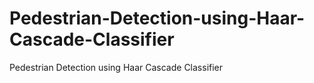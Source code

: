 # Pedestrian-Detection-using-Haar-Cascade-Classifier
Pedestrian Detection using Haar Cascade Classifier
